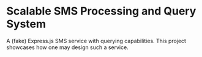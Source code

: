 
# Scalable SMS Processing and Query System

A (fake) Express.js SMS service with querying capabilities. This project showcases how one may design such a service.
